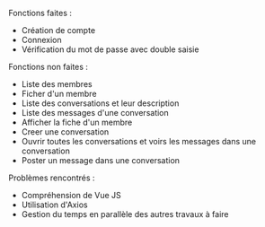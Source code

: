 Fonctions faites :
- Création de compte
- Connexion
- Vérification du mot de passe avec double saisie

Fonctions non faites :
- Liste des membres
- Ficher d'un membre
- Liste des conversations et leur description
- Liste des messages d'une conversation
- Afficher la fiche d'un membre
- Creer une conversation
- Ouvrir toutes les conversations et voirs les messages dans une conversation
- Poster un message dans une conversation

Problèmes rencontrés :
- Compréhension de Vue JS
- Utilisation d'Axios
- Gestion du temps en parallèle des autres travaux à faire
